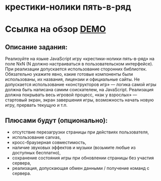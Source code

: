 # крестики-нолики пять-в-ряд

# Ссылка на обзор [DEMO](https://erdeni03.github.io/tic-tac-toe_five-in-a-row/)

## Описание задания:
Реализуйте на языке JavaScript игру «крестики-нолики пять-в-ряд» на поле NxN (N должно настраиваться в пользовательском интерфейсе).
При реализации допускается использование сторонних библиотек. Обязательно укажите явно, какие готовые компоненты были использованы, их названия, лицензии и официальные сайты. Не допускается использование «конструкторов игр» — логика самой игры должна быть написана самим соискателем, на JavaScript.
Реализация должна покрывать весь игровой процесс, «как у взрослых» — стартовый экран, экран завершения игры, возможность начать новую игру, прервать текущую и т.п.
 
## Плюсами будут (опционально):
 - отсутствие перезагрузки страницы при действиях пользователя,
 - использование canvas,
 - кросс-браузерная совместимость,
 - наличие звуковых эффектов и музыки (возьмите любые из доступных бесплатно),
 - сохранение состояния игры при обновлении страницы без участия сервера,
 - реализация, допускающая обмен данными / получение команд с сервера.
